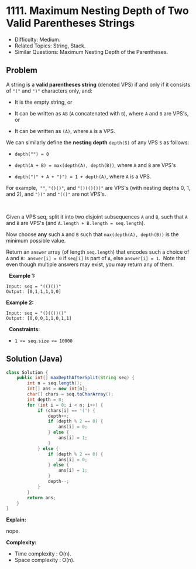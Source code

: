 # 1111. Maximum Nesting Depth of Two Valid Parentheses Strings

- Difficulty: Medium.
- Related Topics: String, Stack.
- Similar Questions: Maximum Nesting Depth of the Parentheses.

## Problem

A string is a **valid parentheses string** (denoted VPS) if and only if it consists of ```"("``` and ```")"``` characters only, and:


	
- It is the empty string, or
	
- It can be written as ```AB``` (```A``` concatenated with ```B```), where ```A``` and ```B``` are VPS's, or
	
- It can be written as ```(A)```, where ```A``` is a VPS.


We can similarly define the **nesting depth** ```depth(S)``` of any VPS ```S``` as follows:


	
- ```depth("") = 0```
	
- ```depth(A + B) = max(depth(A), depth(B))```, where ```A``` and ```B``` are VPS's
	
- ```depth("(" + A + ")") = 1 + depth(A)```, where ```A``` is a VPS.


For example,  ```""```, ```"()()"```, and ```"()(()())"``` are VPS's (with nesting depths 0, 1, and 2), and ```")("``` and ```"(()"``` are not VPS's.

 

Given a VPS seq, split it into two disjoint subsequences ```A``` and ```B```, such that ```A``` and ```B``` are VPS's (and ```A.length + B.length = seq.length```).

Now choose **any** such ```A``` and ```B``` such that ```max(depth(A), depth(B))``` is the minimum possible value.

Return an ```answer``` array (of length ```seq.length```) that encodes such a choice of ```A``` and ```B```:  ```answer[i] = 0``` if ```seq[i]``` is part of ```A```, else ```answer[i] = 1```.  Note that even though multiple answers may exist, you may return any of them.

 
**Example 1:**

```
Input: seq = "(()())"
Output: [0,1,1,1,1,0]
```

**Example 2:**

```
Input: seq = "()(())()"
Output: [0,0,0,1,1,0,1,1]
```

 
**Constraints:**


	
- ```1 <= seq.size <= 10000```



## Solution (Java)

```java
class Solution {
    public int[] maxDepthAfterSplit(String seq) {
        int n = seq.length();
        int[] ans = new int[n];
        char[] chars = seq.toCharArray();
        int depth = 0;
        for (int i = 0; i < n; i++) {
            if (chars[i] == '(') {
                depth++;
                if (depth % 2 == 0) {
                    ans[i] = 0;
                } else {
                    ans[i] = 1;
                }
            } else {
                if (depth % 2 == 0) {
                    ans[i] = 0;
                } else {
                    ans[i] = 1;
                }
                depth--;
            }
        }
        return ans;
    }
}
```

**Explain:**

nope.

**Complexity:**

* Time complexity : O(n).
* Space complexity : O(n).
